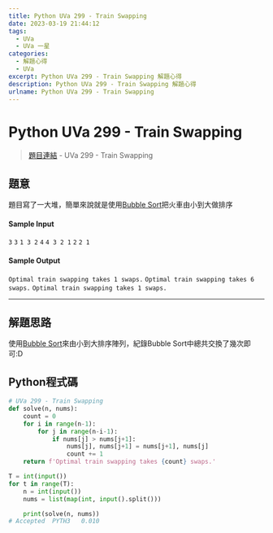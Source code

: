 ```yaml
---
title: Python UVa 299 - Train Swapping
date: 2023-03-19 21:44:12
tags:
  - UVa
  - UVa 一星
categories:
  - 解題心得
  - UVa
excerpt: Python UVa 299 - Train Swapping 解題心得
description: Python UVa 299 - Train Swapping 解題心得
urlname: Python UVa 299 - Train Swapping
---
```


# Python UVa 299 - Train Swapping

>[題目連結](https://onlinejudge.org/index.php?option=com_onlinejudge&Itemid=8&page=show_problem&category=0&problem=235&mosmsg=Submission+received+with+ID+28320012) - UVa 299 - Train Swapping



## 題意
題目寫了一大堆，簡單來說就是使用[Bubble Sort](https://www.geeksforgeeks.org/bubble-sort/)把火車由小到大做排序

#### Sample Input 
`3`
`3`
`1 3 2`
`4`
`4 3 2 1`
`2`
`2 1`

#### Sample Output 
`Optimal train swapping takes 1 swaps.`
`Optimal train swapping takes 6 swaps.`
`Optimal train swapping takes 1 swaps.`

---
## 解題思路
使用[Bubble Sort](https://www.geeksforgeeks.org/bubble-sort/)來由小到大排序陣列，紀錄Bubble Sort中總共交換了幾次即可:D


## Python程式碼
```python
# UVa 299 - Train Swapping
def solve(n, nums):
    count = 0
    for i in range(n-1):
        for j in range(n-i-1):
            if nums[j] > nums[j+1]:
                nums[j], nums[j+1] = nums[j+1], nums[j]
                count += 1
    return f'Optimal train swapping takes {count} swaps.'

T = int(input())
for t in range(T):
    n = int(input())
    nums = list(map(int, input().split()))

    print(solve(n, nums))
# Accepted	PYTH3	0.010
```